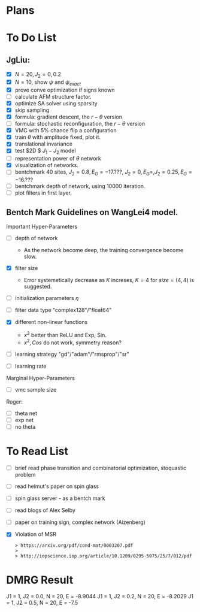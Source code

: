 Plans
============================

# To Do List

## JgLiu:

- [x] $N = 20, J_2 = 0, 0.2$
- [x] $N = 10$, show $\psi$ and $\psi_{exact}$
- [X] prove conve optimization if signs known
- [ ] calculate AFM structure factor.
- [x] optimize SA solver using sparsity
- [x] skip sampling
- [x] formula: gradient descent, the $r-\theta$ version
- [ ] formula: stochastic reconfiguration, the $r-\theta$ version
- [x] VMC with 5% chance flip a configuration
- [x] train $\theta$ with amplitude fixed, plot it.
- [x] translational invariance
- [X] test $2D $ $J_1-J_2$ model
- [ ] representation power of $\theta$ network
- [X] visualization of networks.
- [ ] bentchmark 40 sites, $J_2= 0.8, E_G =-17.???$, $J_2=0, E_G=$,$J_2=0.25, E_G=-16.???$
- [ ] bentchmark depth of network, using 10000 iteration.
- [ ] plot filters in first layer.

## Bentch Mark Guidelines on WangLei4 model.

Important Hyper-Parameters

- [ ] depth of network
	* As the network become deep, the training convergence become slow.
- [X] filter size
	* Error systemetically decrease as $K$ increses, $K=4$ for $size = (4,4)$ is suggested.

- [ ] initialization parameters $\eta$
- [ ] filter data type "complex128"/"float64"
- [X] different non-linear functions
	* $x^3$ better than ReLU and Exp, Sin.
	* $x^2, Cos$ do not work, symmetry reason?

- [ ] learning strategy "gd"/"adam"/"rmsprop"/"sr"
- [ ] learning rate

Marginal Hyper-Parameters
- [ ] vmc sample size

Roger:

- [ ] theta net
- [ ] exp net
- [ ] no theta

# To Read List
- [ ] brief read phase transition and combinatorial optimization, stoquastic problem

- [ ] read helmut's paper on spin glass

- [ ] spin glass server - as a bentch mark

- [ ] read blogs of Alex Selby

- [ ] paper on training sign, complex network (Aizenberg)

- [x] Violation of MSR

      > https://arxiv.org/pdf/cond-mat/0003207.pdf
      >
      > http://iopscience.iop.org/article/10.1209/0295-5075/25/7/012/pdf

# DMRG Result
J1 = 1, J2 = 0.0, N = 20, E = -8.9044
J1 = 1, J2 = 0.2, N = 20, E = -8.2029
J1 = 1, J2 = 0.5, N = 20, E = -7.5
